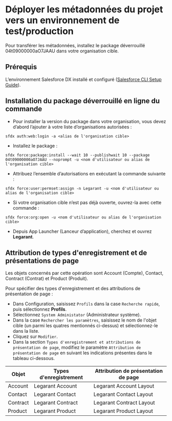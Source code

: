 # Déployer les métadonnées du projet vers un environnement de test/production
Pour transférer les  métadonnées, installez le package déverrouillé 04t09000000aO7JAAU dans votre organisation cible.

## Prérequis
L’environnement Salesforce DX installé et configuré ([Salesforce CLI Setup Guide](https://developer.salesforce.com/docs/atlas.en-us.sfdx_setup.meta/sfdx_setup/sfdx_setup_intro.htm)).

## Installation du package déverrouillé en ligne du commande
- Pour installer la version du package dans votre organisation, vous devez d’abord l’ajouter à votre liste d’organisations autorisées :
```
sfdx auth:web:login -a <alias de l'organisation cible>
```
- Installez le package :
```
sfdx force:package:install --wait 10 --publishwait 10 --package 04t09000000aO7JAAU --noprompt -u <nom d'utilisateur ou alias de l'organisation cible>
```
- Attribuez l’ensemble d’autorisations en exécutant la commande suivante :
```
sfdx force:user:permset:assign -n Legarant -u <nom d'utilisateur ou alias de l'organisation cible>
```
- Si votre organisation cible n’est pas déjà ouverte, ouvrez-la avec cette commande :
```
sfdx force:org:open -u <nom d'utilisateur ou alias de l'organisation cible>
```
- Depuis App Launcher (Lanceur d’application), cherchez et ouvrez **Legarant**.

## Attribution de types d'enregistrement et de présentations de page
Les  objets concernés par cette opération sont Account (Compte), Contact, Contract (Contrat) et Product (Produit). 

Pour spécifier des types d'enregistrement et des attributions de présentation de page :
- Dans Configuration, saisissez ```Profils``` dans la case ```Recherche rapide```, puis sélectionnez **Profils**.
- Sélectionnez ```System Administator``` (Administrateur système).
- Dans la case ```Rechercher les paramètres```, saisissez le nom de l'objet cible (un parmi les quatres mentionnés ci-dessus) et sélectionnez-le dans la liste.
- Cliquez sur ```Modifier```.
- Dans la section ```Types d'enregistrement et attributions de présentation de page```, modifiez le paramètre ```Attribution de présentation de page``` en suivant les indications présentes dans le tableau ci-dessous.

| Objet    | Types d'enregistrement | Attribution de présentation de page |
|----------|------------------------|-------------------------------------|
| Account  | Legarant Account       | Legarant Account Layout             |
| Contact  | Legarant Contact       | Legarant Contact Layout             |
| Contract | Legarant Contract      | Legarant Contract Layout            |
| Product  | Legarant Product       | Legarant Product Layout             |

